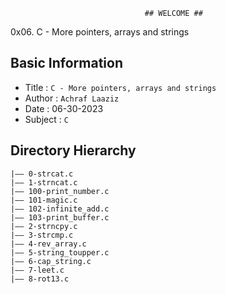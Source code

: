                                   ## WELCOME ##

0x06. C - More pointers, arrays and strings
## Basic Information
- Title   :  `C - More pointers, arrays and strings`
- Author  :  `Achraf Laaziz`
- Date    :  06-30-2023
- Subject :  `C`

## Directory Hierarchy
```
|—— 0-strcat.c
|—— 1-strncat.c
|—— 100-print_number.c
|—— 101-magic.c
|—— 102-infinite_add.c
|—— 103-print_buffer.c
|—— 2-strncpy.c
|—— 3-strcmp.c
|—— 4-rev_array.c
|—— 5-string_toupper.c
|—— 6-cap_string.c
|—— 7-leet.c
|—— 8-rot13.c
```
